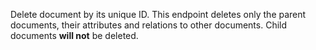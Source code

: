 Delete document by its unique ID. This endpoint deletes only the parent documents, their attributes and relations to other documents. Child documents **will not** be deleted.
